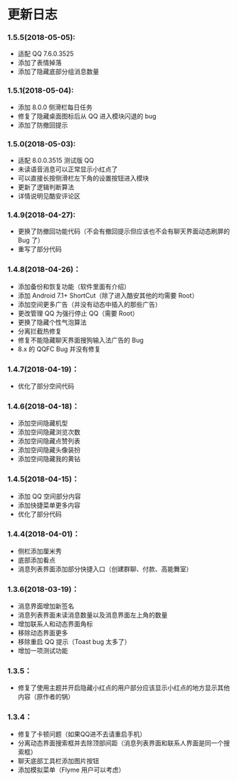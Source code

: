 # 更新日志

### 1.5.5(2018-05-05):
* 适配 QQ 7.6.0.3525
* 添加了表情掉落
* 添加了隐藏底部分组消息数量

### 1.5.1(2018-05-04):
* 添加 8.0.0 侧滑栏每日任务
* 修复了隐藏桌面图标后从 QQ 进入模块闪退的 bug
* 添加了防撤回提示

### 1.5.0(2018-05-03):
* 适配 8.0.0.3515 测试版 QQ
* 未读语音消息可以正常显示小红点了
* 可以直接长按侧滑栏左下角的设置按钮进入模块
* 更新了逻辑判断算法
* 详情说明见酷安评论区

### 1.4.9(2018-04-27):
* 更换了防撤回功能代码（不会有撤回提示但应该也不会有聊天界面动态刷屏的 Bug 了）
* 重写了部分代码

### 1.4.8(2018-04-26)：
* 添加备份和恢复功能（软件里面有介绍）
* 添加 Android 7.1+ ShortCut（除了进入酷安其他的均需要 Root）
* 添加空间更多广告（并没有动态中插入的那些广告）
* 更改管理 QQ 为强行停止 QQ（需要 Root）
* 更换了隐藏个性气泡算法
* 分离拦截热修复
* 修复不能隐藏聊天界面搜狗输入法广告的 Bug
* 8.x 的 QQFC Bug 并没有修复

### 1.4.7(2018-04-19)：
* 优化了部分空间代码

### 1.4.6(2018-04-18)：
* 添加空间隐藏机型
* 添加空间隐藏浏览次数
* 添加空间隐藏点赞列表
* 添加空间隐藏头像装扮
* 添加空间隐藏我的黄钻

### 1.4.5(2018-04-15)：
* 添加 QQ 空间部分内容
* 添加快捷菜单更多内容
* 优化了部分代码

### 1.4.4(2018-04-01)：
* 侧栏添加厘米秀
* 底部添加看点
* 消息列表界面添加部分快捷入口（创建群聊、付款、高能舞室）

### 1.3.6(2018-03-19)：
* 消息界面增加新签名
* 消息列表界面未读消息数量以及消息界面左上角的数量
* 增加联系人和动态界面角标
* 移除动态界面更多
* 移除重启 QQ 提示（Toast bug 太多了）
* 增加一项测试功能

### 1.3.5：
* 修复了使用主题并开启隐藏小红点的用户部分应该显示小红点的地方显示其他内容（原作者的锅）

### 1.3.4：
* 修复了卡顿问题（如果QQ进不去请重启手机）
* 分离动态界面搜索框并去除顶部间距（消息列表界面和联系人界面是同一个搜索框）
* 聊天底部工具栏添加图片按钮
* 添加模拟菜单（Flyme 用户可以考虑）
